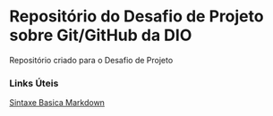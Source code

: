 # Repositório do Desafio de Projeto sobre Git/GitHub da DIO
Repositório criado para o Desafio de Projeto

### Links Úteis
[Sintaxe Basica Markdown](https://www.markdownguide.org/basic-syntax/)
